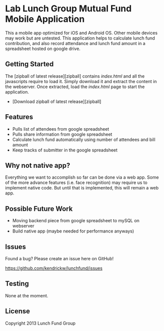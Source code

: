 Lab Lunch Group Mutual Fund Mobile Application
==============================================

This a mobile app optimized for iOS and Android OS. Other mobile devices may work but are untested. This application helps to calculate lunch fund contribution, and also record attendance and lunch fund amount in a spreadsheet hosted on google drive.

Getting Started
---------------
The [zipball of latest release][zipball] contains *index.html* and all the javascripts require to load it. Simply download it and extract the content in the webserver. Once extracted, load the *index.html* page to start the application.
* [Download zipball of latest release][zipball]

Features
--------

* Pulls list of attendees from google spreadsheet
* Pulls share information from google spreadsheet
* Calculate lunch fund automatically using number of attendees and bill amount
* Keep tracks of submitter in the google spreadsheet

Why not native app?
-------------------

Everything we want to accomplish so far can be done via a web app.  Some of the more advance features (i.e. face recognition) may require us to implement native code.  But until that is implemented, this will remain a web app.

Possible Future Work
--------------------

* Moving backend piece from google spreadsheet to mySQL on webserver
* Build native app (maybe needed for performance anyways)

Issues
------

Found a bug? Please create an issue here on GitHub!

https://github.com/kendrickw/lunchfund/issues

Testing
-------

None at the moment.

License
-------

Copyright 2013 Lunch Fund Group
